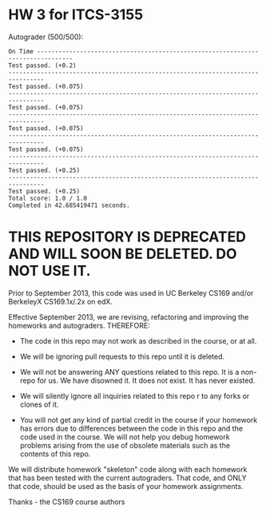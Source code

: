 HW 3 for ITCS-3155
=======================================================================
Autograder (500/500):
```
On Time --------------------------------------------------------------------------------
Test passed. (+0.2)
--------------------------------------------------------------------------------
Test passed. (+0.075)
--------------------------------------------------------------------------------
Test passed. (+0.075)
--------------------------------------------------------------------------------
Test passed. (+0.075)
--------------------------------------------------------------------------------
Test passed. (+0.075)
--------------------------------------------------------------------------------
Test passed. (+0.25)
--------------------------------------------------------------------------------
Test passed. (+0.25)
Total score: 1.0 / 1.0
Completed in 42.685419471 seconds.
```

THIS REPOSITORY IS DEPRECATED AND WILL SOON BE DELETED.  DO NOT USE IT.
=======================================================================

Prior to September 2013, this code was used in UC Berkeley CS169 and/or
BerkeleyX CS169.1x/.2x on edX.

Effective September 2013, we are revising, refactoring and improving the
homeworks and autograders.  THEREFORE:

* The code in this repo may not work as described in the course, or at
all.

* We will be ignoring pull requests to this repo until it is deleted.

* We will not be answering ANY questions related to this repo.  It is a
non-repo for us.  We have disowned it.  It does not exist.  It has never
existed.

* We will silently ignore all inquiries related to this repo r to any
forks or clones of it.

* You will not get any kind of partial credit in the course if your
homework has errors due to differences between the code in this repo and
the code used in the course.  We will not help you debug homework
problems arising from the use of obsolete materials such as the contents of
this repo.

We will distribute homework "skeleton" code along with each homework
that has been tested with the current autograders.  That code, and ONLY
that code, should be used as the basis of your homework assignments.

Thanks - the CS169 course authors
